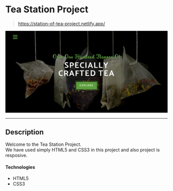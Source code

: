# Tea Station Project

> https://station-of-tea-project.netlify.app/

<a href="https://station-of-tea-project.netlify.app/" target="_blank"><img src="./project-image.png" alt="project image"></a>

---

## Description

Welcome to the Tea Station Project. </br>
We have used simply HTML5 and CSS3 in this project and also project is resposive.

#### Technologies

- HTML5
- CSS3
